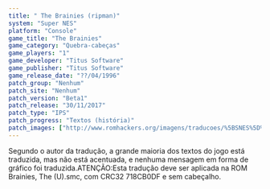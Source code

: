 ```yaml
---
title: " The Brainies (ripman)"
system: "Super NES"
platform: "Console"
game_title: "The Brainies"
game_category: "Quebra-cabeças"
game_players: "1"
game_developer: "Titus Software"
game_publisher: "Titus Software"
game_release_date: "??/04/1996"
patch_group: "Nenhum"
patch_site: "Nenhum"
patch_version: "Beta1"
patch_release: "30/11/2017"
patch_type: "IPS"
patch_progress: "Textos (história)"
patch_images: ["http://www.romhackers.org/imagens/traducoes/%5BSNES%5D%20Brainies,%20The%20-%20ripman%20-%201.png","http://www.romhackers.org/imagens/traducoes/%5BSNES%5D%20Brainies,%20The%20-%20ripman%20-%202.png","http://www.romhackers.org/imagens/traducoes/%5BSNES%5D%20Brainies,%20The%20-%20ripman%20-%203.png"]
---
```

Segundo o autor da tradução, a grande maioria dos textos do jogo está traduzida, mas não está acentuada, e nenhuma mensagem em forma de gráfico foi traduzida.ATENÇÃO:Esta tradução deve ser aplicada na ROM Brainies, The (U).smc, com CRC32 718CB0DF e sem cabeçalho.